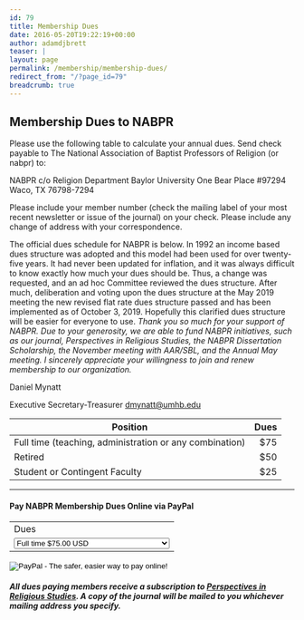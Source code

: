 ```yaml
---
id: 79
title: Membership Dues
date: 2016-05-20T19:22:19+00:00
author: adamdjbrett
teaser: |
layout: page
permalink: /membership/membership-dues/
redirect_from: "/?page_id=79"
breadcrumb: true
---
```

## Membership Dues to NABPR

Please use the following table to calculate your annual dues. Send check payable to The National Association of Baptist Professors of Religion (or nabpr) to:

NABPR c/o Religion Department Baylor University One Bear Place #97294 Waco, TX 76798-7294

Please include your member number (check the mailing label of your most recent newsletter or issue of the journal) on your check. Please include any change of address with your correspondence.

The official dues schedule for NABPR is below. In 1992 an income based dues structure was adopted and this model had been used for over twenty-five years.  It had never been updated for inflation, and it was always difficult to know exactly how much your dues should be.  Thus, a change was requested, and an ad hoc Committee reviewed the dues structure.  After much, deliberation and voting upon the dues structure at the May 2019 meeting the new revised flat rate dues structure passed and has been implemented as of October 3, 2019. Hopefully this clarified dues structure will be easier for everyone to use. _Thank you so much for your support of NABPR. Due to your generosity, we are able to fund NABPR initiatives, such as our journal, Perspectives in Religious Studies, the NABPR Dissertation Scholarship, the November meeting with AAR/SBL, and the Annual May meeting. I sincerely appreciate your willingness to join and renew membership to our organization._

Daniel Mynatt

Executive Secretary-Treasurer [dmynatt@umhb.edu](mailto:dmynatt@umhb.edu)  


| Position      | Dues         |
| ------------- |-------------:|
| Full time (teaching, administration or any combination)      | $75          |
| Retired      | $50          |
| Student or Contingent Faculty | $25          |

***

#### Pay NABPR Membership Dues Online via PayPal  

<form action="https://www.paypal.com/cgi-bin/webscr" method="post" target="_top">
<input type="hidden" name="cmd" value="_s-xclick">
<input type="hidden" name="hosted_button_id" value="X7EF9EHMAXFC2">
<table>
<tr><td><input type="hidden" name="on0" value="Dues">Dues</td></tr><tr><td><select name="os0">
	<option value="Full time">Full time $75.00 USD</option>
	<option value="Retired">Retired $50.00 USD</option>
	<option value="Student or Contingent Faculty">Student or Contingent Faculty $25.00 USD</option>
</select> </td></tr>
</table>
<input type="hidden" name="currency_code" value="USD">
<input type="image" src="https://www.paypalobjects.com/en_US/i/btn/btn_buynowCC_LG.gif" border="0" name="submit" alt="PayPal - The safer, easier way to pay online!">
<img alt="" border="0" src="https://www.paypalobjects.com/en_US/i/scr/pixel.gif" width="1" height="1">
</form>

##### All dues paying members receive a subscription to [Perspectives in Religious Studies](https://nabpr.org/publications/). A copy of the journal will be mailed to you whichever mailing address you specify.   

  
